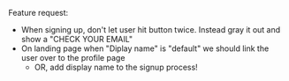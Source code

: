


Feature request:
- When signing up, don't let user hit button twice. Instead gray it out and show a "CHECK YOUR EMAIL"
- On landing page when "Diplay name" is "default" we should link the user over to the profile page
    - OR, add display name to the signup process!
